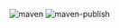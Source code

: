 ![maven](https://github.com/oiltea/actions/actions/workflows/maven.yml/badge.svg)
![maven-publish](https://github.com/oiltea/actions/actions/workflows/maven-publish.yml/badge.svg)